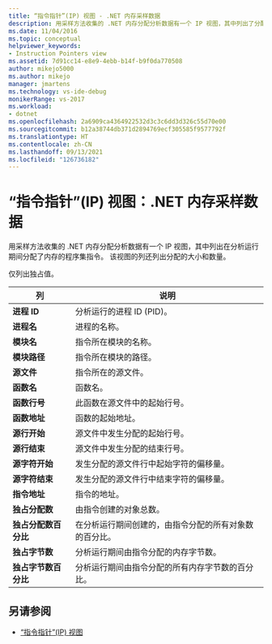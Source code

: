 ```yaml
---
title: “指令指针”(IP) 视图 - .NET 内存采样数据
description: 用采样方法收集的 .NET 内存分配分析数据有一个 IP 视图，其中列出了分配了内存的程序集指令。
ms.date: 11/04/2016
ms.topic: conceptual
helpviewer_keywords:
- Instruction Pointers view
ms.assetid: 7d91cc14-e8e9-4ebb-b14f-b9f0da770508
author: mikejo5000
ms.author: mikejo
manager: jmartens
ms.technology: vs-ide-debug
monikerRange: vs-2017
ms.workload:
- dotnet
ms.openlocfilehash: 2a6909ca4364922532d3c3c6dd3d326c55d70e00
ms.sourcegitcommit: b12a38744db371d2894769ecf305585f9577792f
ms.translationtype: HT
ms.contentlocale: zh-CN
ms.lasthandoff: 09/13/2021
ms.locfileid: "126736182"
---
```

# <a name="instruction-pointers-ips-view---net-memory-sampling-data"></a>“指令指针”(IP) 视图：.NET 内存采样数据
用采样方法收集的 .NET 内存分配分析数据有一个 IP 视图，其中列出在分析运行期间分配了内存的程序集指令。 该视图的列还列出分配的大小和数量。

 仅列出独占值。

|列|说明|
|------------|-----------------|
|**进程 ID**|分析运行的进程 ID (PID)。|
|**进程名**|进程的名称。|
|**模块名**|指令所在模块的名称。|
|**模块路径**|指令所在模块的路径。|
|**源文件**|指令所在的源文件。|
|**函数名**|函数名。|
|**函数行号**|此函数在源文件中的起始行号。|
|**函数地址**|函数的起始地址。|
|**源行开始**|源文件中发生分配的起始行号。|
|**源行结束**|源文件中发生分配的结束行号。|
|**源字符开始**|发生分配的源文件行中起始字符的偏移量。|
|**源字符结束**|发生分配的源文件行中结束字符的偏移量。|
|**指令地址**|指令的地址。|
|**独占分配数**|由指令创建的对象总数。|
|**独占分配数百分比**|在分析运行期间创建的，由指令分配的所有对象数的百分比。|
|**独占字节数**|分析运行期间由指令分配的内存字节数。|
|**独占字节数百分比**|分析运行期间由指令分配的所有内存字节数的百分比。|

## <a name="see-also"></a>另请参阅
- [“指令指针”(IP) 视图](../profiling/instruction-pointers-ips-view-sampling-data.md)
